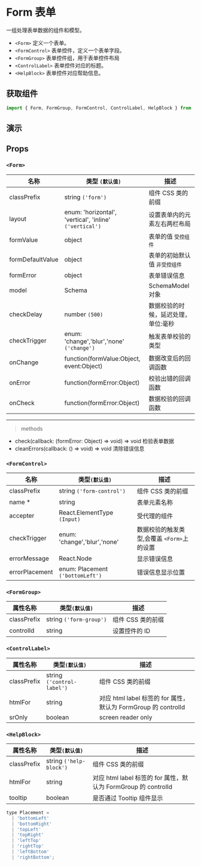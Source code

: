 # Form 表单

一组处理表单数据的组件和模型。

* `<Form>` 定义一个表单。
* `<FormControl>` 表单控件，定义一个表单字段。
* `<FormGroup>` 表单控件组，用于表单控件布局
* `<ControlLabel>` 表单控件对应的标题。
* `<HelpBlock>` 表单控件对应帮助信息。

## 获取组件

```js
import { Form, FormGroup, FormControl, ControlLabel, HelpBlock } from 'rsuite';
```

## 演示

<!--{demo}-->

## Props

### `<Form>`

| 名称             | 类型 `(默认值)`                                         | 描述                                |
| ---------------- | ------------------------------------------------------- | ----------------------------------- |
| classPrefix      | string `('form')`                                       | 组件 CSS 类的前缀                      |
| layout           | enum: 'horizontal', 'vertical', 'inline' `('vertical')` | 设置表单内的元素左右两栏布局        |
| formValue        | object                                                  | 表单的值 `受控组件`                 |
| formDefaultValue | object                                                  | 表单的初始默认值 `非受控组件`       |
| formError        | object                                                  | 表单错误信息                        |
| model            | Schema                                                  | SchemaModel 对象                    |
| checkDelay       | number `(500)`                                          | 数据校验的时候，延迟处理，单位:毫秒 |
| checkTrigger     | enum: 'change','blur','none' `('change')`               | 触发表单校验的类型                  |
| onChange         | function(formValue:Object, event:Object)                | 数据改变后的回调函数                |
| onError          | function(formError:Object)                              | 校验出错的回调函数                  |
| onCheck          | function(formError:Object)                              | 数据校验的回调函数                  |

---

> methods

* check(callback: (formError: Object) => void) => void 检验表单数据
* cleanErrors(callback: () => void) => void 清除错误信息

### `<FormControl>`

| 名称           | 类型`(默认值)`                   | 描述                                       |
| -------------- | -------------------------------- | ------------------------------------------ |
| classPrefix    | string `('form-control')`        | 组件 CSS 类的前缀                             |
| name \*        | string                           | 表单元素名称                               |
| accepter       | React.ElementType `(Input)`      | 受代理的组件                               |
| checkTrigger   | enum: 'change','blur','none'     | 数据校验的触发类型,会覆盖 `<Form>`上的设置 |
| errorMessage   | React.Node                       | 显示错误信息                               |
| errorPlacement | enum: Placement `('bottomLeft')` | 错误信息显示位置                           |

### `<FormGroup>`

| 属性名称    | 类型`(默认值)`          | 描述           |
| ----------- | ----------------------- | -------------- |
| classPrefix | string `('form-group')` | 组件 CSS 类的前缀 |
| controlId   | string                  | 设置控件的 ID  |

### `<ControlLabel>`

| 属性名称    | 类型`(默认值)`             | 描述                                                           |
| ----------- | -------------------------- | -------------------------------------------------------------- |
| classPrefix | string `('control-label')` | 组件 CSS 类的前缀                                                 |
| htmlFor     | string                     | 对应 html label 标签的 for 属性，默认为 FormGroup 的 controlId |
| srOnly      | boolean                    | screen reader only                                             |

### `<HelpBlock>`

| 属性名称    | 类型`(默认值)`          | 描述                                                           |
| ----------- | ----------------------- | -------------------------------------------------------------- |
| classPrefix | string `('help-block')` | 组件 CSS 类的前缀                                                 |
| htmlFor     | string                  | 对应 html label 标签的 for 属性，默认为 FormGroup 的 controlId |
| tooltip     | boolean                 | 是否通过 Tooltip 组件显示                                      |

```js
type Placement =
  | 'bottomLeft'
  | 'bottomRight'
  | 'topLeft'
  | 'topRight'
  | 'leftTop'
  | 'rightTop'
  | 'leftBottom'
  | 'rightBottom';
```
